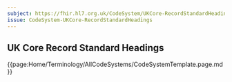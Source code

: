 ```yaml
---
subject: https://fhir.hl7.org.uk/CodeSystem/UKCore-RecordStandardHeadings
issue: CodeSystem-UKCore-RecordStandardHeadings
---
```

## UK Core Record Standard Headings

{{page:Home/Terminology/AllCodeSystems/CodeSystemTemplate.page.md}}